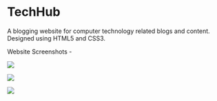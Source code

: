 # TechHub
A blogging website for computer technology related blogs and content. Designed using HTML5 and CSS3.

Website Screenshots - 

![](src/Screenshots/Screenshot%20(38).png)

![](src/Screenshots/Screenshot%20(39).png)

![](src/Screenshots/Screenshot%20(40).png)
